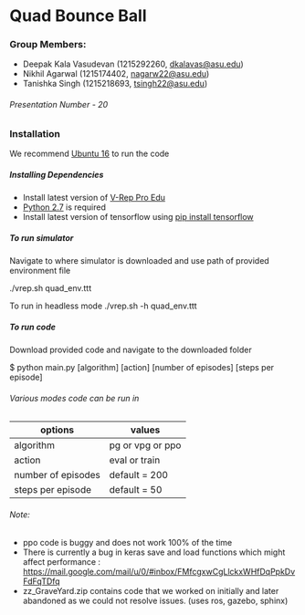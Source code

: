 # Quad Bounce Ball


### Group Members: 
  - Deepak Kala Vasudevan (1215292260, dkalavas@asu.edu)
  - Nikhil Agarwal (1215174402, nagarw22@asu.edu)
  - Tanishka Singh (1215218693, tsingh22@asu.edu)
###### Presentation Number - 20


### Installation


We recommend [Ubuntu 16](http://releases.ubuntu.com/16.04/) to run the code


##### Installing Dependencies


  - Install latest version of [V-Rep Pro Edu](http://www.coppeliarobotics.com/downloads.html)
  - [Python 2.7](https://www.python.org/downloads/release/python-2715/) is required
  - Install latest version of tensorflow using [pip install tensorflow](https://www.tensorflow.org/install)


##### To run simulator


Navigate to where simulator is downloaded and use path of provided environment file


./vrep.sh quad_env.ttt


To run in headless mode
./vrep.sh -h quad_env.ttt


##### To run code


Download provided code and navigate to the downloaded folder


$ python main.py [algorithm] [action] [number of episodes] [steps per episode]


###### Various modes code can be run in


| options | values |
| ------ | ------ |
| algorithm | pg or vpg or ppo |
| action | eval or train |
| number of episodes | default = 200 |
| steps per episode | default = 50 |



###### Note:
- ppo code is buggy and does not work 100% of the time
- There is currently a bug in keras save and load functions which might affect performance : https://mail.google.com/mail/u/0/#inbox/FMfcgxwCgLlckxWHfDqPpkDvFdFqTDfq  
- zz_GraveYard.zip contains code that we worked on initially and later abandoned as we could not resolve issues. (uses ros, gazebo, sphinx)
<!--stackedit_data:
eyJoaXN0b3J5IjpbLTExNDIyMjU1OTVdfQ==
-->
